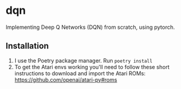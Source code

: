 # dqn
Implementing Deep Q Networks (DQN) from scratch, using pytorch.

## Installation
1. I use the Poetry package manager. Run `poetry install`
2. To get the Atari envs working you'll need to follow these short instructions to download and import the Atari ROMs: https://github.com/openai/atari-py#roms
